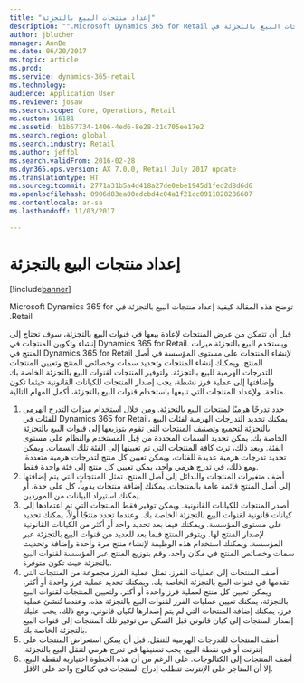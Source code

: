 ```yaml
---
title: "إعداد منتجات البيع بالتجزئة"
description: "‏‫توضح هذه المقالة كيفية إعداد منتجات البيع بالتجزئة في Microsoft Dynamics 365 for Retail."
author: jblucher
manager: AnnBe
ms.date: 06/20/2017
ms.topic: article
ms.prod: 
ms.service: dynamics-365-retail
ms.technology: 
audience: Application User
ms.reviewer: josaw
ms.search.scope: Core, Operations, Retail
ms.custom: 16181
ms.assetid: b1b57734-1406-4ed6-8e28-21c705ee17e2
ms.search.region: global
ms.search.industry: Retail
ms.author: jeffbl
ms.search.validFrom: 2016-02-28
ms.dyn365.ops.version: AX 7.0.0, Retail July 2017 update
ms.translationtype: HT
ms.sourcegitcommit: 2771a31b5a4d418a27de0ebe1945d1fed2d8d6d6
ms.openlocfilehash: 0906d83ea00edcbd4c04a1f21cc0911828286607
ms.contentlocale: ar-sa
ms.lasthandoff: 11/03/2017

---
```


# <a name="set-up-retail-products"></a>إعداد منتجات البيع بالتجزئة

[!include[banner](includes/banner.md)]


‏‫توضح هذه المقالة كيفية إعداد منتجات البيع بالتجزئة في Microsoft Dynamics 365 for Retail.

قبل أن تتمكن من عرض المنتجات لإعادة بيعها في قنوات البيع بالتجزئة، سوف تحتاج إلى إنشاء وتكوين المنتجات في Dynamics 365 for Retail. ويستخدم البيع بالتجزئة ميزات المنتج في Dynamics 365 for Retail لإنشاء المنتجات على مستوى المؤسسة في أصل المنتج. ويمكنك إنشاء المنتجات وتحديد سمات وخصائص المنتج وتعيين المنتجات للتدرجات الهرمية للبيع بالتجزئة. ولتوفير المنتجات لقنوات البيع بالتجزئة الخاصة بك وإضافتها إلى عملية فرز نشطة، يجب إصدار المنتجات للكيانات القانونية حيثما تكون متاحة. ولإعداد المنتجات التي تبيعها باستخدام قنوات البيع بالتجزئة، أكمل المهام التالية.

1.  حدد تدرجًا هرميًا لمنتجات البيع بالتجزئة. ومن خلال استخدام ميزات التدرج الهرمي للفئات في Dynamics 365 for Retail، يمكنك تحديد التدرجات الهرمية لفئات البيع بالتجزئة لتجميع وتصنيف المنتجات التي تقوم بتوزيعها إلى قنوات البيع بالتجزئة الخاصة بك. يمكن تحديد السمات المحددة من قِبل المستخدم والنظام على مستوى الفئة. وبعد ذلك، ترث كافة المنتجات التي تم تعيينها إلى الفئة تلك السمات. ويمكن تحديد تدرجات هرمية عديدة للفئات، ويمكن تعيين كل منتج لتدرجات هرمية متعددة. ومع ذلك، في تدرج هرمي واحد، يمكن تعيين كل منتج إلى فئة واحدة فقط.
2.  أضف متغيرات المنتجات والبدائل إلى أصل المنتج. تمثل المنتجات التي يتم إضافتها إلى أصل المنتج قائمة عامة بالمنتجات. يمكنك إضافة منتجات يدوياً، كل على حدة، أو يمكنك استيراد البيانات من الموردين.
3.  أصدر المنتجات للكيانات القانونية. ويمكن توفير فقط المنتجات التي تم اعتمادها إلى كيانات قانونية لقنوات البيع بالتجزئة الخاصة بك. وعندما تحدد منتجًا أولاً، يمكنك تحديد  على مستوى المؤسسة. ويمكنك فيما بعد تحديد واحد أو أكثر من الكيانات القانونية لإصدار المنتج لها. ويتوفر المنتج فيما بعد للعديد من قنوات البيع بالتجزئة عبر المؤسسة. ويمكنك استخدام هذه الوظيفة لإنشاء منتج مرة واحدة وإضافة وتحديث سمات وخصائص المنتج في مكان واحد، وقم بتوزيع المنتج عبر المؤسسة لقنوات البيع بالتجزئة حيث تكون متوفرة.
4.  أضف المنتجات إلى عمليات الفرز. تمثل عملية الفرز مجموعة من المنتجات التي تقدمها في قنوات البيع بالتجزئة الخاصة بك. ويمكنك تحديد عملية فرز واحدة أو أكثر، ويمكن تعيين كل منتج لعملية فرز واحدة أو أكثر. ولتعيين المنتجات لقنوات البيع بالتجزئة، يمكنك تعيين عمليات الفرز لقنوات البيع بالتجزئة هذه. وعندما تُنشئ عملية فرز، يمكنك إضافة المنتجات التي لم يتم إصدارها لكيان قانوني. ومع ذلك، يجب عليك إصدار المنتجات إلى كيان قانوني قبل التمكن من توفير تلك المنتجات إلى قنوات البيع بالتجزئة الخاصة بك.
5.  ‏‫أضف المنتجات للتدرجات الهرمية للتنقل. قبل أن يمكن استعراض المنتجات على إنترنت أو في نقطة البيع، يجب تصنيفها في تدرج هرمي لتنقل البيع بالتجزئة.
6.  أضف المنتجات إلى الكتالوجات. على الرغم من أن هذه الخطوة اختيارية لنقطة البيع، إلا أن المتاجر على الإنترنت تتطلب إدراج المنتجات في كتالوج واحد على الأقل.‬





